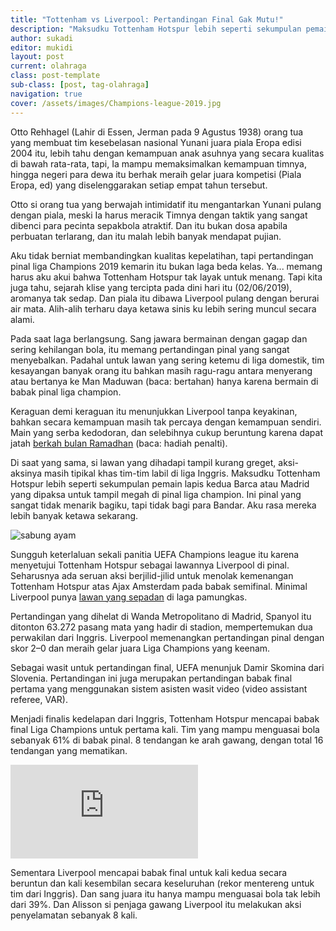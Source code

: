 ```yaml
---
title: "Tottenham vs Liverpool: Pertandingan Final Gak Mutu!"
description: "Maksudku Tottenham Hotspur lebih seperti sekumpulan pemain lapis kedua Barca atau Madrid yang dipaksa untuk tampil di final liga champion. Ini pinal yang sangat tidak menarik bagiku, tapi tidak bagi para Bandar. Aku rasa mereka lebih banyak ketawa sekarang"
author: sukadi
editor: mukidi
layout: post
current: olahraga
class: post-template
sub-class: [post, tag-olahraga]
navigation: true
cover: /assets/images/Champions-league-2019.jpg
---
```


Otto Rehhagel (Lahir di Essen, Jerman pada 9 Agustus 1938) orang tua yang membuat tim kesebelasan nasional Yunani juara piala Eropa edisi 2004 itu, lebih tahu dengan kemampuan anak asuhnya yang secara kualitas di bawah rata-rata, tapi, Ia mampu memaksimalkan kemampuan timnya, hingga negeri para dewa itu berhak meraih gelar juara kompetisi (Piala Eropa, ed) yang diselenggarakan setiap empat tahun tersebut.

Otto si orang tua yang berwajah intimidatif itu mengantarkan Yunani pulang dengan piala, meski Ia harus meracik Timnya dengan taktik yang sangat dibenci para pecinta sepakbola atraktif. Dan itu bukan dosa apabila perbuatan terlarang, dan itu malah lebih banyak mendapat pujian.

Aku tidak berniat membandingkan kualitas kepelatihan, tapi pertandingan pinal liga Champions 2019 kemarin itu bukan laga beda kelas. Ya... memang harus aku akui bahwa Tottenham Hotspur tak layak untuk menang. Tapi kita juga tahu, sejarah klise yang tercipta pada dini hari itu (02/06/2019), aromanya tak sedap. Dan piala itu dibawa Liverpool pulang dengan berurai air mata. Alih-alih terharu daya ketawa sinis ku lebih sering muncul secara alami.

Pada saat laga berlangsung. Sang jawara bermainan dengan gagap dan sering kehilangan bola, itu memang pertandingan pinal yang sangat menyebalkan. Padahal untuk lawan yang sering ketemu di liga domestik, tim kesayangan banyak orang itu bahkan masih ragu-ragu antara menyerang atau bertanya ke Man Maduwan (baca: bertahan) hanya karena bermain di babak pinal liga champion.

Keraguan demi keraguan itu menunjukkan Liverpool tanpa keyakinan, bahkan secara kemampuan masih tak percaya dengan kemampuan sendiri. Main yang serba kedodoran, dan selebihnya cukup beruntung karena dapat jatah [berkah bulan Ramadhan](https://www.paciran.com/renungan-ramadhan-kita-yang-munafik) (baca: hadiah penalti).

Di saat yang sama, si lawan yang dihadapi tampil kurang greget, aksi-aksinya masih tipikal khas tim-tim labil di liga Inggris. Maksudku Tottenham Hotspur lebih seperti sekumpulan pemain lapis kedua Barca atau Madrid yang dipaksa untuk tampil megah di pinal liga champion. Ini pinal yang sangat tidak menarik bagiku, tapi tidak bagi para Bandar. Aku rasa mereka lebih banyak ketawa sekarang. 

![sabung ayam](https://akcdn.detik.net.id/visual/2017/02/01/2048df7d-74de-4a98-afd6-be051f842edc_169.jpg?w=720&q=90)

Sungguh keterlaluan sekali panitia UEFA Champions league itu karena menyetujui Tottenham Hotspur sebagai lawannya Liverpool di pinal. Seharusnya ada seruan aksi berjilid-jilid untuk menolak kemenangan Tottenham Hotspur atas Ajax Amsterdam pada babak semifinal. Minimal Liverpool punya [lawan yang sepadan](https://www.paciran.com/anthem-liverpool-lagu-teater-musikal-yang-mendunia) di laga pamungkas.

Pertandingan yang dihelat di Wanda Metropolitano di Madrid, Spanyol itu ditonton 63.272 pasang mata yang hadir di stadion, mempertemukan dua perwakilan dari Inggris. Liverpool memenangkan pertandingan pinal dengan skor 2–0 dan meraih gelar juara Liga Champions yang keenam.

Sebagai wasit untuk pertandingan final, UEFA menunjuk Damir Skomina dari Slovenia. Pertandingan ini juga merupakan pertandingan babak final pertama yang menggunakan sistem asisten wasit video (video assistant referee, VAR).

Menjadi finalis kedelapan dari Inggris, Tottenham Hotspur mencapai babak final Liga Champions untuk pertama kali. Tim yang mampu menguasai bola sebanyak 61% di babak pinal. 8 tendangan ke arah gawang, dengan total 16 tendangan yang mematikan.

<iframe src="https://www.youtube-nocookie.com/embed/6IIEMlxuFE8?rel=0&showinfo=0&controls=0" frameborder="0" mozallowfullscreen webkitAllowFullScreen allowfullscreen></iframe>

Sementara Liverpool mencapai babak final untuk kali kedua secara beruntun dan kali kesembilan secara keseluruhan (rekor mentereng untuk tim dari Inggris). Dan sang juara itu hanya mampu menguasai bola tak lebih dari 39%. Dan Alisson si penjaga gawang Liverpool itu melakukan aksi penyelamatan sebanyak 8 kali.
